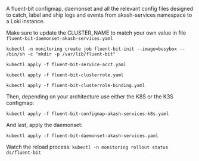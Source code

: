A fluent-bit configmap, daemonset and all the relevant config files designed to catch, label and ship logs and events from akash-services namespace to a Loki instance.

Make sure to update the CLUSTER_NAME to match your own value in file `fluent-bit-daemonset-akash-services.yaml`

`kubectl -n monitoring create job fluent-bit-init --image=busybox -- /bin/sh -c "mkdir -p /var/lib/fluent-bit"`

`kubectl apply -f fluent-bit-service-acct.yaml`

`kubectl apply -f fluent-bit-clusterrole.yaml`

`kubectl apply -f fluent-bit-clusterrole-binding.yaml`

Then, depending on your architecture use either the K8S or the K3S configmap:

`kubectl apply -f fluent-bit-configmap-akash-services-k8s.yaml`

And last, apply the daemonset:

`kubectl apply -f fluent-bit-daemonset-akash-services.yaml`

Watch the reload process:
`kubectl -n monitoring rollout status ds/fluent-bit` 
